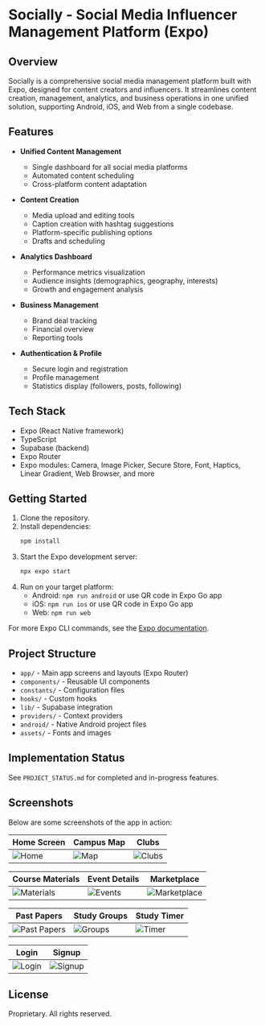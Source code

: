 
# Socially - Social Media Influencer Management Platform (Expo)


## Overview

Socially is a comprehensive social media management platform built with Expo, designed for content creators and influencers. It streamlines content creation, management, analytics, and business operations in one unified solution, supporting Android, iOS, and Web from a single codebase.

## Features

- **Unified Content Management**
  - Single dashboard for all social media platforms
  - Automated content scheduling
  - Cross-platform content adaptation

- **Content Creation**
  - Media upload and editing tools
  - Caption creation with hashtag suggestions
  - Platform-specific publishing options
  - Drafts and scheduling

- **Analytics Dashboard**
  - Performance metrics visualization
  - Audience insights (demographics, geography, interests)
  - Growth and engagement analysis

- **Business Management**
  - Brand deal tracking
  - Financial overview
  - Reporting tools

- **Authentication & Profile**
  - Secure login and registration
  - Profile management
  - Statistics display (followers, posts, following)


## Tech Stack

- Expo (React Native framework)
- TypeScript
- Supabase (backend)
- Expo Router
- Expo modules: Camera, Image Picker, Secure Store, Font, Haptics, Linear Gradient, Web Browser, and more


## Getting Started

1. Clone the repository.
2. Install dependencies:
   ```sh
   npm install
   ```
3. Start the Expo development server:
   ```sh
   npx expo start
   ```
4. Run on your target platform:
   - Android: `npm run android` or use QR code in Expo Go app
   - iOS: `npm run ios` or use QR code in Expo Go app
   - Web: `npm run web`

For more Expo CLI commands, see the [Expo documentation](https://docs.expo.dev/).


## Project Structure

- `app/` - Main app screens and layouts (Expo Router)
- `components/` - Reusable UI components
- `constants/` - Configuration files
- `hooks/` - Custom hooks
- `lib/` - Supabase integration
- `providers/` - Context providers
- `android/` - Native Android project files
- `assets/` - Fonts and images


## Implementation Status

See `PROJECT_STATUS.md` for completed and in-progress features.


## Screenshots

Below are some screenshots of the app in action:

| Home Screen | Campus Map | Clubs |
|-------------|------------|-------|
| ![Home](screenshot/IMG-20250803-WA0015.jpg) | ![Map](screenshot/IMG-20250803-WA0016.jpg) | ![Clubs](screenshot/IMG-20250803-WA0017.jpg) |

| Course Materials | Event Details | Marketplace |
|------------------|--------------|-------------|
| ![Materials](screenshot/IMG-20250803-WA0018.jpg) | ![Events](screenshot/IMG-20250803-WA0019.jpg) | ![Marketplace](screenshot/IMG-20250803-WA0020.jpg) |

| Past Papers | Study Groups | Study Timer |
|-------------|--------------|-------------|
| ![Past Papers](screenshot/IMG-20250803-WA0021.jpg) | ![Groups](screenshot/IMG-20250803-WA0022.jpg) | ![Timer](screenshot/IMG-20250803-WA0023.jpg) |

| Login | Signup |
|-------|--------|
| ![Login](screenshot/IMG-20250803-WA0024.jpg) | ![Signup](screenshot/IMG-20250803-WA0025.jpg) |


## License

Proprietary. All rights reserved.
